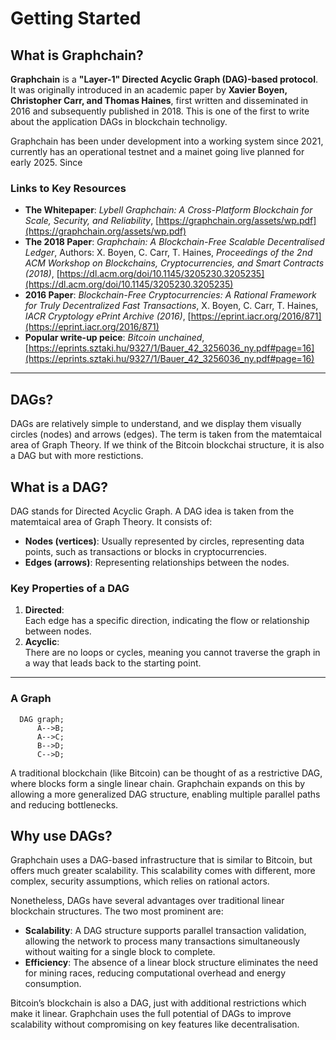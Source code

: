 # Getting Started

## What is Graphchain?

**Graphchain** is a **"Layer-1" Directed Acyclic Graph (DAG)-based protocol**. It was originally introduced in an academic paper by **Xavier Boyen, Christopher Carr, and Thomas Haines**, first written and disseminated in 2016 and subsequently published in 2018. 
This is one of the first to write about the application DAGs in blockchain technoligy. 

Graphchain has been under development into a working system since 2021, currently has an operational testnet and a mainet going live planned for early 2025. Since 


### Links to Key Resources

- **The Whitepaper**: *Lybell Graphchain: A Cross-Platform Blockchain for Scale, Security, and Reliability*, [https://graphchain.org/assets/wp.pdf](https://graphchain.org/assets/wp.pdf)
- **The 2018 Paper**:  *Graphchain: A Blockchain-Free Scalable Decentralised Ledger*, Authors: X. Boyen, C. Carr, T. Haines, *Proceedings of the 2nd ACM Workshop on Blockchains, Cryptocurrencies, and Smart Contracts (2018)*, [https://dl.acm.org/doi/10.1145/3205230.3205235](https://dl.acm.org/doi/10.1145/3205230.3205235)
- **2016 Paper**: *Blockchain-Free Cryptocurrencies: A Rational Framework for Truly Decentralized Fast Transactions*, X. Boyen, C. Carr, T. Haines, *IACR Cryptology ePrint Archive (2016)*, [https://eprint.iacr.org/2016/871](https://eprint.iacr.org/2016/871)
- **Popular write-up peice**: *Bitcoin unchained*, 
  [https://eprints.sztaki.hu/9327/1/Bauer_42_3256036_ny.pdf#page=16](https://eprints.sztaki.hu/9327/1/Bauer_42_3256036_ny.pdf#page=16)

---



## DAGs? 

DAGs are relatively simple to understand, and we display them visually circles (nodes) and arrows (edges). The term is taken from the matemtaical area of Graph Theory. If we think of the Bitcoin blockchai structure, it is also a DAG but with more restictions. 

## What is a DAG?
DAG stands for Directed Acyclic Graph.
A DAG idea is taken from the matemtaical area of Graph Theory. It consists of:

- **Nodes (vertices)**: Usually represented by circles, representing data points, such as transactions or blocks in cryptocurrencies.
- **Edges (arrows)**: Representing relationships between the nodes.

### Key Properties of a DAG

1. **Directed**:  
   Each edge has a specific direction, indicating the flow or relationship between nodes.  
2. **Acyclic**:  
   There are no loops or cycles, meaning you cannot traverse the graph in a way that leads back to the starting point.

---

### A Graph

```
  DAG graph;
      A-->B;
      A-->C;
      B-->D;
      C-->D;
```

A traditional blockchain (like Bitcoin) can be thought of as a restrictive DAG, where blocks form a single linear chain.
Graphchain expands on this by allowing a more generalized DAG structure, enabling multiple parallel paths and reducing bottlenecks.

## Why use DAGs?
Graphchain uses a DAG-based infrastructure that is similar to Bitcoin, but offers much greater scalability. 
This scalability comes with different, more complex, security assumptions, which relies on rational actors. 

Nonetheless, DAGs have several advantages over traditional linear blockchain structures. The two most prominent are:

- **Scalability**:
A DAG structure supports parallel transaction validation, allowing the network to process many transactions simultaneously without waiting for a single block to complete.
- **Efficiency**:
The absence of a linear block structure eliminates the need for mining races, reducing computational overhead and energy consumption.

 Bitcoin’s blockchain is also a DAG, just with additional restrictions which make it linear. Graphchain uses the full potential of DAGs to improve scalability without compromising on key features like decentralisation. 

<!--
## Consensus


## Project layout

    mkdocs.yml    # The configuration file.
    docs/
        index.md  # The documentation homepage.
        ...       # Other markdown pages, images and other files.
-->